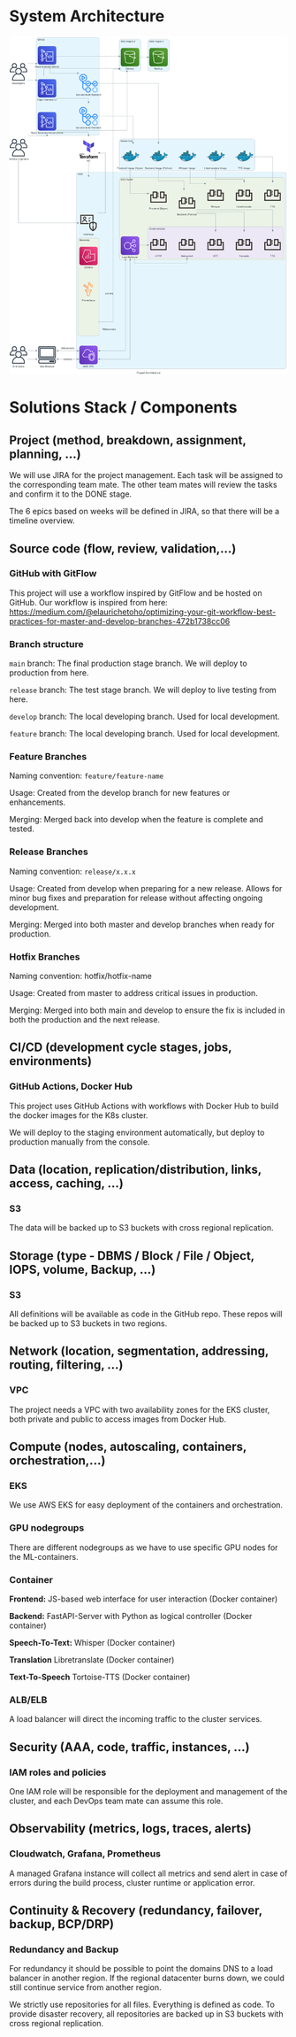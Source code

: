 # System Architecture

![Diagram](/images/diagram.png)

# Solutions Stack / Components

## Project (method, breakdown, assignment, planning, ...)

We will use JIRA for the project management. Each task will be assigned to the corresponding team mate. The other team mates will review the tasks and confirm it to the DONE stage.

The 6 epics based on weeks will be defined in JIRA, so that there will be a timeline overview.

## Source code (flow, review, validation,...)

### GitHub with GitFlow 
This project will use a workflow inspired by GitFlow and be hosted on GitHub.
Our workflow is inspired from here: https://medium.com/@elaurichetoho/optimizing-your-git-workflow-best-practices-for-master-and-develop-branches-472b1738cc06

### Branch structure

`main` branch: The final production stage branch. We will deploy to production from here.

`release` branch: The test stage branch. We will deploy to live testing from here.

`develop` branch: The local developing branch. Used for local development.

`feature` branch: The local developing branch. Used for local development.

### Feature Branches

Naming convention: `feature/feature-name`

Usage: Created from the develop branch for new features or enhancements.

Merging: Merged back into develop when the feature is complete and tested.

### Release Branches

Naming convention: `release/x.x.x`

Usage: Created from develop when preparing for a new release. Allows for minor bug fixes and preparation for release without affecting ongoing development.

Merging: Merged into both master and develop branches when ready for production.

### Hotfix Branches

Naming convention: hotfix/hotfix-name

Usage: Created from master to address critical issues in production.

Merging: Merged into both main and develop to ensure the fix is included in both the production and the next release.

## CI/CD (development cycle stages, jobs, environments)

### GitHub Actions, Docker Hub

This project uses GitHub Actions with workflows with Docker Hub to build the docker images for the K8s cluster.

We will deploy to the staging environment automatically, but deploy to production manually from the console.

## Data (location, replication/distribution, links, access, caching, ...)

### S3

The data will be backed up to S3 buckets with cross regional replication.

## Storage (type - DBMS / Block / File / Object, IOPS, volume, Backup, ...)

### S3

All definitions will be available as code in the GitHub repo. These repos will be backed up to S3 buckets in two regions.

## Network (location, segmentation, addressing, routing, filtering, ...)

### VPC

The project needs a VPC with two availability zones for the EKS cluster, both private and public to access images from Docker Hub.

## Compute (nodes, autoscaling, containers, orchestration,...)

### EKS

We use AWS EKS for easy deployment of the containers and orchestration.

### GPU nodegroups 

There are different nodegroups as we have to use specific GPU nodes for the ML-containers.

### Container

**Frontend:** JS-based web interface for user interaction (Docker container)

**Backend:** FastAPI-Server with Python as logical controller (Docker container)

**Speech-To-Text:** Whisper (Docker container)

**Translation** Libretranslate (Docker container)

**Text-To-Speech** Tortoise-TTS (Docker container)

### ALB/ELB

A load balancer will direct the incoming traffic to the cluster services.

## Security (AAA, code, traffic, instances, ...)

### IAM roles and policies

One IAM role will be responsible for the deployment and management of the cluster, and each DevOps team mate can assume this role.

## Observability (metrics, logs, traces, alerts)

### Cloudwatch, Grafana, Prometheus

A managed Grafana instance will collect all metrics and send alert in case of errors during the build process, cluster runtime or application error.

## Continuity & Recovery (redundancy, failover, backup, BCP/DRP)

### Redundancy and Backup

For redundancy it should be possible to point the domains DNS to a load balancer in another region. If the regional datacenter burns down, we could still continue service from another region.

We strictly use repositories for all files. Everything is defined as code. To provide disaster recovery, all repositories are backed up in S3 buckets with cross regional replication.
